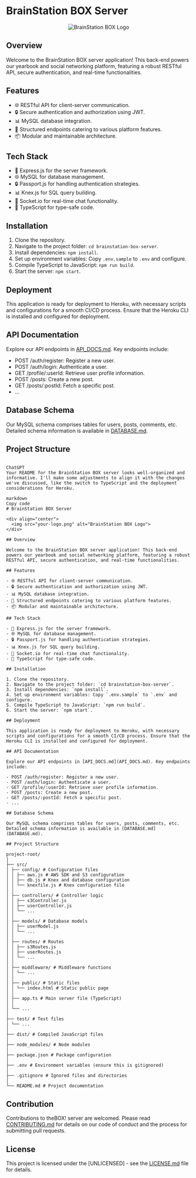 # BrainStation BOX Server

<div align="center">
  <img src="./assets/images/logos/the-box-logo (2).jpg" alt="BrainStation BOX Logo">
</div>

## Overview

Welcome to the BrainStation BOX server application! This back-end powers our yearbook and social networking platform, featuring a robust RESTful API, secure authentication, and real-time functionalities.

## Features

- 🌐 RESTful API for client-server communication.
- 🔒 Secure authentication and authorization using JWT.
- 📊 MySQL database integration.
- 📁 Structured endpoints catering to various platform features.
- 📦 Modular and maintainable architecture.

## Tech Stack

- 🚀 Express.js for the server framework.
- 🌐 MySQL for database management.
- 🔒 Passport.js for handling authentication strategies.
- 📊 Knex.js for SQL query building.
- 💬 Socket.io for real-time chat functionality.
- 🌟 TypeScript for type-safe code.

## Installation

1. Clone the repository.
2. Navigate to the project folder: `cd brainstation-box-server`.
3. Install dependencies: `npm install`.
4. Set up environment variables: Copy `.env.sample` to `.env` and configure.
5. Compile TypeScript to JavaScript: `npm run build`.
6. Start the server: `npm start`.

## Deployment

This application is ready for deployment to Heroku, with necessary scripts and configurations for a smooth CI/CD process. Ensure that the Heroku CLI is installed and configured for deployment.

## API Documentation

Explore our API endpoints in [API_DOCS.md](./docs/API_DOCS.md). Key endpoints include:

- POST /auth/register: Register a new user.
- POST /auth/login: Authenticate a user.
- GET /profile/:userId: Retrieve user profile information.
- POST /posts: Create a new post.
- GET /posts/:postId: Fetch a specific post.
- ...

## Database Schema

Our MySQL schema comprises tables for users, posts, comments, etc. Detailed schema information is available in [DATABASE.md](./docs/DATABASE.md).

## Project Structure

```

ChatGPT
Your README for the BrainStation BOX server looks well-organized and informative. I'll make some adjustments to align it with the changes we've discussed, like the switch to TypeScript and the deployment considerations for Heroku.

markdown
Copy code
# BrainStation BOX Server

<div align="center">
  <img src="your-logo.png" alt="BrainStation BOX Logo">
</div>

## Overview

Welcome to the BrainStation BOX server application! This back-end powers our yearbook and social networking platform, featuring a robust RESTful API, secure authentication, and real-time functionalities.

## Features

- 🌐 RESTful API for client-server communication.
- 🔒 Secure authentication and authorization using JWT.
- 📊 MySQL database integration.
- 📁 Structured endpoints catering to various platform features.
- 📦 Modular and maintainable architecture.

## Tech Stack

- 🚀 Express.js for the server framework.
- 🌐 MySQL for database management.
- 🔒 Passport.js for handling authentication strategies.
- 📊 Knex.js for SQL query building.
- 💬 Socket.io for real-time chat functionality.
- 🌟 TypeScript for type-safe code.

## Installation

1. Clone the repository.
2. Navigate to the project folder: `cd brainstation-box-server`.
3. Install dependencies: `npm install`.
4. Set up environment variables: Copy `.env.sample` to `.env` and configure.
5. Compile TypeScript to JavaScript: `npm run build`.
6. Start the server: `npm start`.

## Deployment

This application is ready for deployment to Heroku, with necessary scripts and configurations for a smooth CI/CD process. Ensure that the Heroku CLI is installed and configured for deployment.

## API Documentation

Explore our API endpoints in [API_DOCS.md](API_DOCS.md). Key endpoints include:

- POST /auth/register: Register a new user.
- POST /auth/login: Authenticate a user.
- GET /profile/:userId: Retrieve user profile information.
- POST /posts: Create a new post.
- GET /posts/:postId: Fetch a specific post.
- ...

## Database Schema

Our MySQL schema comprises tables for users, posts, comments, etc. Detailed schema information is available in [DATABASE.md](DATABASE.md).

## Project Structure

project-root/
│
├── src/
│ ├── config/ # Configuration files
│ │ ├── aws.js # AWS SDK and S3 configuration
│ │ ├── db.js # Knex and database configuration
│ │ └── knexfile.js # Knex configuration file
│ │
│ ├── controllers/ # Controller logic
│ │ ├── s3Controller.js
│ │ ├── userController.js
│ │ └── ...
│ │
│ ├── models/ # Database models
│ │ ├── userModel.js
│ │ └── ...
│ │
│ ├── routes/ # Routes
│ │ ├── s3Routes.js
│ │ ├── userRoutes.js
│ │ └── ...
│ │
│ ├── middleware/ # Middleware functions
│ │ └── ...
│ │
│ ├── public/ # Static files
│ │ └── index.html # Static public page
│ │
│ ├── app.ts # Main server file (TypeScript)
│ │
│ └── ...
│
├── test/ # Test files
│ └── ...
│
├── dist/ # Compiled JavaScript files
│
├── node_modules/ # Node modules
│
├── package.json # Package configuration
│
├── .env # Environment variables (ensure this is gitignored)
│
├── .gitignore # Ignored files and directories
│
└── README.md # Project documentation
```

## Contribution

Contributions to theBOX! server are welcomed. Please read [CONTRIBUTING.md](./docs/CONTRIBUTING.md) for details on our code of conduct and the process for submitting pull requests.

## License

This project is licensed under the [UNLICENSED] - see the [LICENSE.md](./docs/LICENSE.md) file for details.
